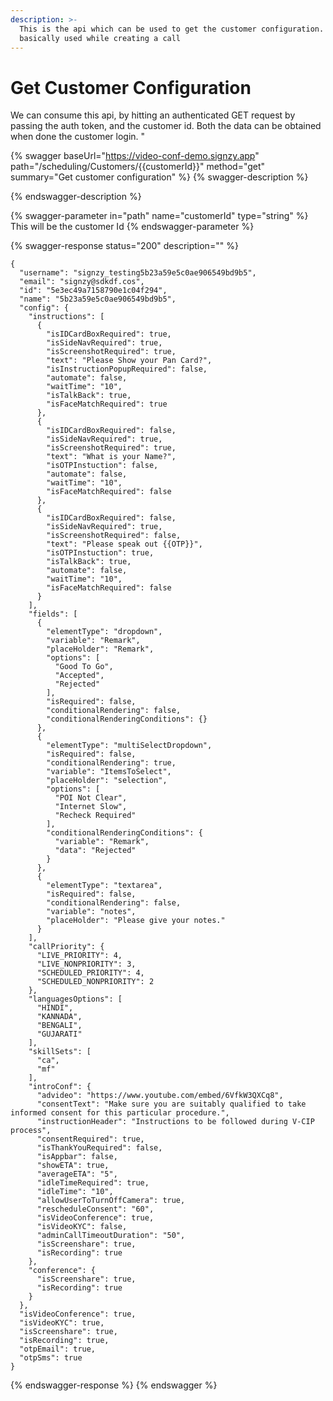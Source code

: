 ```yaml
---
description: >-
  This is the api which can be used to get the customer configuration. this is
  basically used while creating a call
---
```


# Get Customer Configuration

We can consume this api, by hitting an authenticated GET request by passing the auth token, and the customer id. Both the data can be obtained when done the customer login. "

{% swagger baseUrl="https://video-conf-demo.signzy.app" path="/scheduling/Customers/{{customerId}}" method="get" summary="Get customer configuration" %}
{% swagger-description %}

{% endswagger-description %}

{% swagger-parameter in="path" name="customerId" type="string" %}
This will be the customer Id
{% endswagger-parameter %}

{% swagger-response status="200" description="" %}
```
{
  "username": "signzy_testing5b23a59e5c0ae906549bd9b5",
  "email": "signzy@sdkdf.cos",
  "id": "5e3ec49a7158790e1c04f294",
  "name": "5b23a59e5c0ae906549bd9b5",
  "config": {
    "instructions": [
      {
        "isIDCardBoxRequired": true,
        "isSideNavRequired": true,
        "isScreenshotRequired": true,
        "text": "Please Show your Pan Card?",
        "isInstructionPopupRequired": false,
        "automate": false,
        "waitTime": "10",
        "isTalkBack": true,
        "isFaceMatchRequired": true
      },
      {
        "isIDCardBoxRequired": false,
        "isSideNavRequired": true,
        "isScreenshotRequired": true,
        "text": "What is your Name?",
        "isOTPInstuction": false,
        "automate": false,
        "waitTime": "10",
        "isFaceMatchRequired": false
      },
      {
        "isIDCardBoxRequired": false,
        "isSideNavRequired": true,
        "isScreenshotRequired": false,
        "text": "Please speak out {{OTP}}",
        "isOTPInstuction": true,
        "isTalkBack": true,
        "automate": false,
        "waitTime": "10",
        "isFaceMatchRequired": false
      }
    ],
    "fields": [
      {
        "elementType": "dropdown",
        "variable": "Remark",
        "placeHolder": "Remark",
        "options": [
          "Good To Go",
          "Accepted",
          "Rejected"
        ],
        "isRequired": false,
        "conditionalRendering": false,
        "conditionalRenderingConditions": {}
      },
      {
        "elementType": "multiSelectDropdown",
        "isRequired": false,
        "conditionalRendering": true,
        "variable": "ItemsToSelect",
        "placeHolder": "selection",
        "options": [
          "POI Not Clear",
          "Internet Slow",
          "Recheck Required"
        ],
        "conditionalRenderingConditions": {
          "variable": "Remark",
          "data": "Rejected"
        }
      },
      {
        "elementType": "textarea",
        "isRequired": false,
        "conditionalRendering": false,
        "variable": "notes",
        "placeHolder": "Please give your notes."
      }
    ],
    "callPriority": {
      "LIVE_PRIORITY": 4,
      "LIVE_NONPRIORITY": 3,
      "SCHEDULED_PRIORITY": 4,
      "SCHEDULED_NONPRIORITY": 2
    },
    "languagesOptions": [
      "HINDI",
      "KANNADA",
      "BENGALI",
      "GUJARATI"
    ],
    "skillSets": [
      "ca",
      "mf"
    ],
    "introConf": {
      "advideo": "https://www.youtube.com/embed/6VfkW3QXCq8",
      "consentText": "Make sure you are suitably qualified to take informed consent for this particular procedure.",
      "instructionHeader": "Instructions to be followed during V-CIP process",
      "consentRequired": true,
      "isThankYouRequired": false,
      "isAppbar": false,
      "showETA": true,
      "averageETA": "5",
      "idleTimeRequired": true,
      "idleTime": "10",
      "allowUserToTurnOffCamera": true,
      "rescheduleConsent": "60",
      "isVideoConference": true,
      "isVideoKYC": false,
      "adminCallTimeoutDuration": "50",
      "isScreenshare": true,
      "isRecording": true
    },
    "conference": {
      "isScreenshare": true,
      "isRecording": true
    }
  },
  "isVideoConference": true,
  "isVideoKYC": true,
  "isScreenshare": true,
  "isRecording": true,
  "otpEmail": true,
  "otpSms": true
}
```
{% endswagger-response %}
{% endswagger %}
